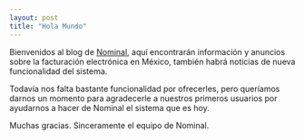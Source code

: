 ```yaml
---
layout: post
title: "Hola Mundo"
---
```


Bienvenidos al blog de [Nominal](https://www.nominal.mx), aquí encontrarán información y anuncios sobre la facturación electrónica en México, también habrá noticias de nueva funcionalidad del sistema.

Todavía nos falta bastante funcionalidad por ofrecerles, pero queríamos darnos un momento para agradecerle a nuestros primeros usuarios por ayudarnos a hacer de Nominal el sistema que es hoy.

Muchas gracias. Sinceramente el equipo de Nominal.